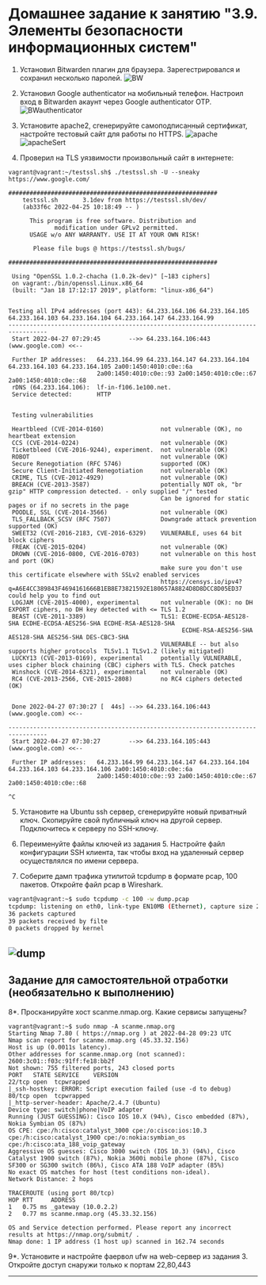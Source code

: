 # Домашнее задание к занятию "3.9. Элементы безопасности информационных систем"

1. Установил Bitwarden плагин для браузера. Зарегестрировался и сохранил несколько паролей.
![BW](img/BW.jpg)

2. Установил Google authenticator на мобильный телефон. Настроил вход в Bitwarden акаунт через Google authenticator OTP.
![BWauthenticator ](img/BWtwo.jpg)

3. Установите apache2, сгенерируйте самоподписанный сертификат, настройте тестовый сайт для работы по HTTPS.
![apache](img/apache.jpg)
![apacheSert](img/apacheS.jpg)

4. Проверил на TLS уязвимости произвольный сайт в интернете:
```
vagrant@vagrant:~/testssl.sh$ ./testssl.sh -U --sneaky https://www.google.com/

###########################################################
    testssl.sh       3.1dev from https://testssl.sh/dev/
    (ab33f6c 2022-04-25 10:18:49 -- )

      This program is free software. Distribution and
             modification under GPLv2 permitted.
      USAGE w/o ANY WARRANTY. USE IT AT YOUR OWN RISK!

       Please file bugs @ https://testssl.sh/bugs/

###########################################################

 Using "OpenSSL 1.0.2-chacha (1.0.2k-dev)" [~183 ciphers]
 on vagrant:./bin/openssl.Linux.x86_64
 (built: "Jan 18 17:12:17 2019", platform: "linux-x86_64")


Testing all IPv4 addresses (port 443): 64.233.164.106 64.233.164.105 64.233.164.103 64.233.164.104 64.233.164.147 64.233.164.99
---------------------------------------------------------------------------------
 Start 2022-04-27 07:29:45        -->> 64.233.164.106:443 (www.google.com) <<--

 Further IP addresses:   64.233.164.99 64.233.164.147 64.233.164.104 64.233.164.103 64.233.164.105 2a00:1450:4010:c0e::6a
                         2a00:1450:4010:c0e::93 2a00:1450:4010:c0e::67 2a00:1450:4010:c0e::68
 rDNS (64.233.164.106):  lf-in-f106.1e100.net.
 Service detected:       HTTP


 Testing vulnerabilities

 Heartbleed (CVE-2014-0160)                not vulnerable (OK), no heartbeat extension
 CCS (CVE-2014-0224)                       not vulnerable (OK)
 Ticketbleed (CVE-2016-9244), experiment.  not vulnerable (OK)
 ROBOT                                     not vulnerable (OK)
 Secure Renegotiation (RFC 5746)           supported (OK)
 Secure Client-Initiated Renegotiation     not vulnerable (OK)
 CRIME, TLS (CVE-2012-4929)                not vulnerable (OK)
 BREACH (CVE-2013-3587)                    potentially NOT ok, "br gzip" HTTP compression detected. - only supplied "/" tested
                                           Can be ignored for static pages or if no secrets in the page
 POODLE, SSL (CVE-2014-3566)               not vulnerable (OK)
 TLS_FALLBACK_SCSV (RFC 7507)              Downgrade attack prevention supported (OK)
 SWEET32 (CVE-2016-2183, CVE-2016-6329)    VULNERABLE, uses 64 bit block ciphers
 FREAK (CVE-2015-0204)                     not vulnerable (OK)
 DROWN (CVE-2016-0800, CVE-2016-0703)      not vulnerable on this host and port (OK)
                                           make sure you don't use this certificate elsewhere with SSLv2 enabled services
                                           https://censys.io/ipv4?q=A6E4CC389843F4694161666B1EB8E73821592E180657A8824D8D8DCC8D05ED37 could help you to find out
 LOGJAM (CVE-2015-4000), experimental      not vulnerable (OK): no DH EXPORT ciphers, no DH key detected with <= TLS 1.2
 BEAST (CVE-2011-3389)                     TLS1: ECDHE-ECDSA-AES128-SHA ECDHE-ECDSA-AES256-SHA ECDHE-RSA-AES128-SHA
                                                 ECDHE-RSA-AES256-SHA AES128-SHA AES256-SHA DES-CBC3-SHA
                                           VULNERABLE -- but also supports higher protocols  TLSv1.1 TLSv1.2 (likely mitigated)
 LUCKY13 (CVE-2013-0169), experimental     potentially VULNERABLE, uses cipher block chaining (CBC) ciphers with TLS. Check patches
 Winshock (CVE-2014-6321), experimental    not vulnerable (OK)
 RC4 (CVE-2013-2566, CVE-2015-2808)        no RC4 ciphers detected (OK)


 Done 2022-04-27 07:30:27 [  44s] -->> 64.233.164.106:443 (www.google.com) <<--

---------------------------------------------------------------------------------
 Start 2022-04-27 07:30:27        -->> 64.233.164.105:443 (www.google.com) <<--

 Further IP addresses:   64.233.164.99 64.233.164.147 64.233.164.104 64.233.164.103 64.233.164.106 2a00:1450:4010:c0e::6a
                         2a00:1450:4010:c0e::93 2a00:1450:4010:c0e::67 2a00:1450:4010:c0e::68
                        
^C
```

5. Установите на Ubuntu ssh сервер, сгенерируйте новый приватный ключ. Скопируйте свой публичный ключ на другой сервер. Подключитесь к серверу по SSH-ключу.
 
 
6. Переименуйте файлы ключей из задания 5. Настройте файл конфигурации SSH клиента, так чтобы вход на удаленный сервер осуществлялся по имени сервера.


7. Соберите дамп трафика утилитой tcpdump в формате pcap, 100 пакетов. Откройте файл pcap в Wireshark.
```bash
vagrant@vagrant:~$ sudo tcpdump -c 100 -w dump.pcap
tcpdump: listening on eth0, link-type EN10MB (Ethernet), capture size 262144 bytes
36 packets captured
39 packets received by filte
0 packets dropped by kernel
```
![dump](img/dump.jpg)
 ---
## Задание для самостоятельной отработки (необязательно к выполнению)

8*. Просканируйте хост scanme.nmap.org. Какие сервисы запущены?
```
vagrant@vagrant:~$ sudo nmap -A scanme.nmap.org
Starting Nmap 7.80 ( https://nmap.org ) at 2022-04-28 09:23 UTC
Nmap scan report for scanme.nmap.org (45.33.32.156)
Host is up (0.0011s latency).
Other addresses for scanme.nmap.org (not scanned): 2600:3c01::f03c:91ff:fe18:bb2f
Not shown: 755 filtered ports, 243 closed ports
PORT   STATE SERVICE    VERSION
22/tcp open  tcpwrapped
|_ssh-hostkey: ERROR: Script execution failed (use -d to debug)
80/tcp open  tcpwrapped
|_http-server-header: Apache/2.4.7 (Ubuntu)
Device type: switch|phone|VoIP adapter
Running (JUST GUESSING): Cisco IOS 10.X (94%), Cisco embedded (87%), Nokia Symbian OS (87%)
OS CPE: cpe:/h:cisco:catalyst_3000 cpe:/o:cisco:ios:10.3 cpe:/h:cisco:catalyst_1900 cpe:/o:nokia:symbian_os cpe:/h:cisco:ata_188_voip_gateway
Aggressive OS guesses: Cisco 3000 switch (IOS 10.3) (94%), Cisco Catalyst 1900 switch (87%), Nokia 3600i mobile phone (87%), Cisco SF300 or SG300 switch (86%), Cisco ATA 188 VoIP adapter (85%)
No exact OS matches for host (test conditions non-ideal).
Network Distance: 2 hops

TRACEROUTE (using port 80/tcp)
HOP RTT     ADDRESS
1   0.75 ms _gateway (10.0.2.2)
2   0.77 ms scanme.nmap.org (45.33.32.156)

OS and Service detection performed. Please report any incorrect results at https://nmap.org/submit/ .
Nmap done: 1 IP address (1 host up) scanned in 162.74 seconds
```

9*. Установите и настройте фаервол ufw на web-сервер из задания 3. Откройте доступ снаружи только к портам 22,80,443


 ---
